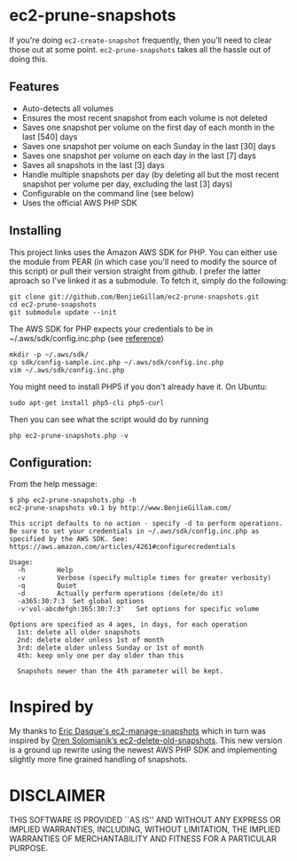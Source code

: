 # ec2-prune-snapshots

If you're doing `ec2-create-snapshot` frequently, then you'll need to clear those out at some point. `ec2-prune-snapshots` takes all the hassle out of doing this.

## Features

 * Auto-detects all volumes
 * Ensures the most recent snapshot from each volume is not deleted
 * Saves one snapshot per volume on the first day of each month in the last [540] days
 * Saves one snapshot per volume on each Sunday in the last [30] days
 * Saves one snapshot per volume on each day in the last [7] days
 * Saves all snapshots in the last [3] days
 * Handle multiple snapshots per day (by deleting all but the most recent snapshot per volume per day, excluding the last [3] days)
 * Configurable on the command line (see below)
 * Uses the official AWS PHP SDK

## Installing

This project links uses the Amazon AWS SDK for PHP.
You can either use the module from PEAR (in which case you'll need to
modify the source of this script) or pull their version
straight from github. I prefer the latter aproach so I've linked
it as a submodule. To fetch it, simply do the following:

    git clone git://github.com/BenjieGillam/ec2-prune-snapshots.git
    cd ec2-prune-snapshots
    git submodule update --init

The AWS SDK for PHP expects your credentials to be in ~/.aws/sdk/config.inc.php
(see [reference](https://aws.amazon.com/articles/4261#configurecredentials))

    mkdir -p ~/.aws/sdk/
    cp sdk/config-sample.inc.php ~/.aws/sdk/config.inc.php
    vim ~/.aws/sdk/config.inc.php

You might need to install PHP5 if you don't already have it. On Ubuntu:

    sudo apt-get install php5-cli php5-curl

Then you can see what the script would do by running

    php ec2-prune-snapshots.php -v

## Configuration:

From the help message:

    $ php ec2-prune-snapshots.php -h
    ec2-prune-snapshots v0.1 by http://www.BenjieGillam.com/

    This script defaults to no action - specify -d to perform operations.
    Be sure to set your credentials in ~/.aws/sdk/config.inc.php as specified by the AWS SDK. See: https://aws.amazon.com/articles/4261#configurecredentials

    Usage:
      -h		Help
      -v		Verbose (specify multiple times for greater verbosity)
      -q		Quiet
      -d		Actually perform operations (delete/do it)
      -a365:30:7:3	Set global options
      -v'vol-abcdefgh:365:30:7:3'	Set options for specific volume

    Options are specified as 4 ages, in days, for each operation
      1st: delete all older snapshots
      2nd: delete older unless 1st of month
      3rd: delete older unless Sunday or 1st of month
      4th: keep only one per day older than this

      Snapshots newer than the 4th parameter will be kept.

# Inspired by

My thanks to [Eric Dasque's ec2-manage-snapshots][ec2-manage-snapshots] which in turn was inspired by [Oren Solomianik’s ec2-delete-old-snapshots][ec2-delete-old-snapshots]. This new version is a ground up rewrite using the newest AWS PHP SDK and implementing slightly more fine grained handling of snapshots.

[ec2-manage-snapshots]: https://github.com/edasque/ec2-manage-snapshots
[ec2-delete-old-snapshots]: http://code.google.com/p/ec2-delete-old-snapshots/

# DISCLAIMER

THIS SOFTWARE IS PROVIDED ``AS IS'' AND WITHOUT ANY EXPRESS OR IMPLIED WARRANTIES, INCLUDING, WITHOUT LIMITATION, THE IMPLIED WARRANTIES OF MERCHANTABILITY AND FITNESS FOR A PARTICULAR PURPOSE.
